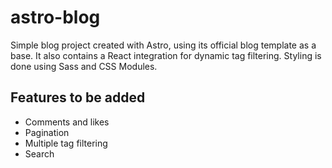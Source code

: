 # astro-blog

Simple blog project created with Astro, using its official blog template as a base. It also contains a React integration for dynamic tag filtering. Styling is done using Sass and CSS Modules.

## Features to be added

- Comments and likes
- Pagination
- Multiple tag filtering
- Search
